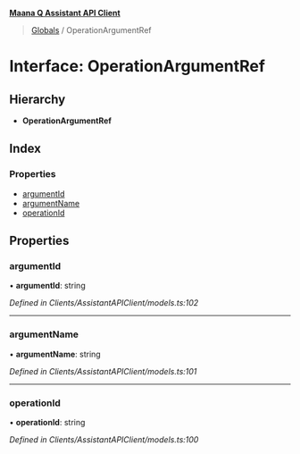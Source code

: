 **[Maana Q Assistant API Client](../README.md)**

> [Globals](../README.md) / OperationArgumentRef

# Interface: OperationArgumentRef

## Hierarchy

* **OperationArgumentRef**

## Index

### Properties

* [argumentId](operationargumentref.md#argumentid)
* [argumentName](operationargumentref.md#argumentname)
* [operationId](operationargumentref.md#operationid)

## Properties

### argumentId

•  **argumentId**: string

*Defined in Clients/AssistantAPIClient/models.ts:102*

___

### argumentName

•  **argumentName**: string

*Defined in Clients/AssistantAPIClient/models.ts:101*

___

### operationId

•  **operationId**: string

*Defined in Clients/AssistantAPIClient/models.ts:100*

